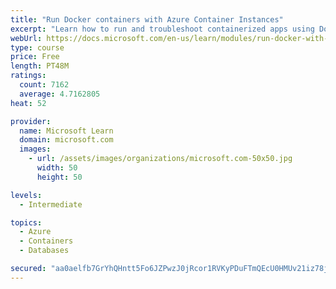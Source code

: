 ```yaml
---
title: "Run Docker containers with Azure Container Instances"
excerpt: "Learn how to run and troubleshoot containerized apps using Docker containers with Azure Container Instances."
webUrl: https://docs.microsoft.com/en-us/learn/modules/run-docker-with-azure-container-instances/
type: course
price: Free
length: PT48M
ratings:
  count: 7162
  average: 4.7162805
heat: 52

provider:
  name: Microsoft Learn
  domain: microsoft.com
  images:
    - url: /assets/images/organizations/microsoft.com-50x50.jpg
      width: 50
      height: 50

levels:
  - Intermediate

topics:
  - Azure
  - Containers
  - Databases

secured: "aa0aelfb7GrYhQHntt5Fo6JZPwzJ0jRcor1RVKyPDuFTmQEcU0HMUv21iz78jiNvQSbQQ+ZSx1OQFdiYdq4QjiKgHUockIwLvic6Ljq2y4aVcB/xSwYsofeFAf3LA9eMSd8UmgX7d0KJ8KEnQagI2wdpQ2/bz7TjxTers2Emw5SGJOze4QGZzmStWE3W6rVtmJBZnGLJO50ETTMd0eryIuoQSZ7bq6pd6VDd7kNP2bUoEM14VEhAi0Mtva6gdtRcwF1U3WCSzxk6trbgXmBEKbs+S2aKM+yd5CLWV0pmyWYYdG658C+J9gT63DHcMp7DtPO4nkLGClGwuZxUG/tbutSUzxsvUoTIgX+HvwsnbVJCOpRbCy5SBIfn+5VHUUJ9ABlx7z+/HQ2W5h0eSvq5dLTQNURL5/+hyIVyW9gsLX4=;VawTkAm0z5cZLubq1fGyNA=="
---
```



